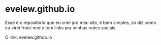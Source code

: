# evelew.github.io

Esse é o repositório que eu criei pro meu site, é bem simples, só diz como eu virei front-end e tem links pra minhas redes sociais.

O link: evelew.github.io
